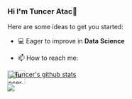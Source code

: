 ### Hi I'm Tuncer Atac👋

Here are some ideas to get you started:

- 💻 Eager to improve in **Data** **Science**

- 📫 How to reach me:

<a href="https://www.linkedin.com/in/tunceratac/" rel="nofollow"><img align="left" src="https://raw.githubusercontent.com/rahuldkjain/github-profile-readme-generator/master/src/images/icons/Social/linked-in-alt.svg" alt="tunceratac/" height="30" width="40" style="position: absolute;"> </a>



<a href="https://github.com/tunceratac/github-readme-stats"><img align="center" src="https://github-readme-stats.vercel.app/api?username=tunceratac&show_icons=true&include_all_commits=true&theme=buefy&hide_border=true" alt="Tuncer's github stats" /></a> 

<a href="https://github.com/tunceratac/github-readme-stats"><img align="center" src="https://github-readme-stats.vercel.app/api/top-langs/?username=tunceratac&layout=compact&theme=buefy&hide_border=true" /></a>

